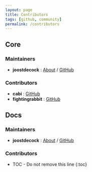 ```yaml
---
layout: page
title: Contributors
tags: [github, community]
permalink: /contributors
---
```

## Core

### Maintainers

- **joostdecock** : [About](/about/joostdecock) / [GitHub](https://github.com/joostdecock)

### Contributors

- **cabi** : [GitHub](https://github.com/cabi)
- **fightingrabbit** : [GitHub](https://github.com/fightingrabbit)

## Docs 

### Maintainers

- **joostdecock** : [About](/about/joostdecock) / [GitHub](https://github.com/joostdecock)

### Contributors

* TOC - Do not remove this line
{:toc}


